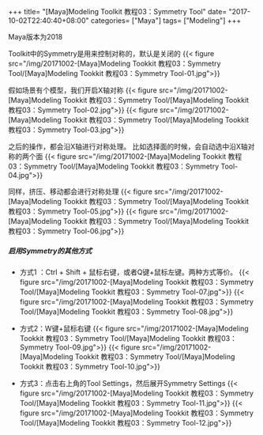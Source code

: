 +++
title= "[Maya]Modeling Toolkit 教程03：Symmetry Tool"
date= "2017-10-02T22:40:40+08:00"
categories= ["Maya"]
tags= ["Modeling"]
+++

Maya版本为2018

Toolkit中的Symmetry是用来控制对称的，默认是关闭的
{{< figure src="/img/20171002-[Maya]Modeling Tookkit 教程03：Symmetry Tool/[Maya]Modeling Tookkit 教程03：Symmetry Tool-01.jpg">}}

假如场景有个模型，我们开启X轴对称
{{< figure src="/img/20171002-[Maya]Modeling Tookkit 教程03：Symmetry Tool/[Maya]Modeling Tookkit 教程03：Symmetry Tool-02.jpg">}}
{{< figure src="/img/20171002-[Maya]Modeling Tookkit 教程03：Symmetry Tool/[Maya]Modeling Tookkit 教程03：Symmetry Tool-03.jpg">}}

之后的操作，都会沿X轴进行对称处理。
比如选择面的时候，会自动选中沿X轴对称的两个面
{{< figure src="/img/20171002-[Maya]Modeling Tookkit 教程03：Symmetry Tool/[Maya]Modeling Tookkit 教程03：Symmetry Tool-04.jpg">}}

同样，挤压、移动都会进行对称处理
{{< figure src="/img/20171002-[Maya]Modeling Tookkit 教程03：Symmetry Tool/[Maya]Modeling Tookkit 教程03：Symmetry Tool-05.jpg">}}
{{< figure src="/img/20171002-[Maya]Modeling Tookkit 教程03：Symmetry Tool/[Maya]Modeling Tookkit 教程03：Symmetry Tool-06.jpg">}}

##### 启用Symmetry的其他方式
+ 方式1 ：Ctrl + Shift + 鼠标右键，或者Q键+鼠标左键。两种方式等价。
{{< figure src="/img/20171002-[Maya]Modeling Tookkit 教程03：Symmetry Tool/[Maya]Modeling Tookkit 教程03：Symmetry Tool-07.jpg">}}
{{< figure src="/img/20171002-[Maya]Modeling Tookkit 教程03：Symmetry Tool/[Maya]Modeling Tookkit 教程03：Symmetry Tool-08.jpg">}}

+ 方式2：W键+鼠标右键
{{< figure src="/img/20171002-[Maya]Modeling Tookkit 教程03：Symmetry Tool/[Maya]Modeling Tookkit 教程03：Symmetry Tool-09.jpg">}}
{{< figure src="/img/20171002-[Maya]Modeling Tookkit 教程03：Symmetry Tool/[Maya]Modeling Tookkit 教程03：Symmetry Tool-10.jpg">}}

+ 方式3：点击右上角的Tool Settings，然后展开Symmetry Settings
{{< figure src="/img/20171002-[Maya]Modeling Tookkit 教程03：Symmetry Tool/[Maya]Modeling Tookkit 教程03：Symmetry Tool-11.jpg">}}
{{< figure src="/img/20171002-[Maya]Modeling Tookkit 教程03：Symmetry Tool/[Maya]Modeling Tookkit 教程03：Symmetry Tool-12.jpg">}}

